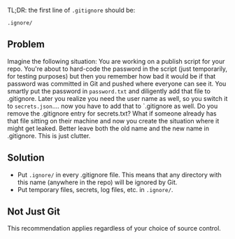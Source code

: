 TL;DR: the first line of `.gitignore` should be:

```
.ignore/
```

## Problem

Imagine the following situation: You are working on a publish script for your repo. You're about to hard-code the password in the script (just temporarily, for testing purposes) but then you remember how bad it would be if that password was committed in Git and pushed where everyone can see it. You smartly put the password in `password.txt` and diligently add that file to .gitignore. Later you realize you need the user name as well, so you switch it to `secrets.json`.... now you have to add that to `.gitignore as well. Do you remove the .gitignore entry for secrets.txt? What if someone already has that file sitting on their machine and now you create the situation where it might get leaked. Better leave both the old name and the new name in .gitignore. This is just clutter.

## Solution

- Put `.ignore/` in every .gitignore file. This means that any directory with this name (anywhere in the repo) will be ignored by Git.
- Put temporary files, secrets, log files, etc. in `.ignore/`.


## Not Just Git

This recommendation applies regardless of your choice of source control.

